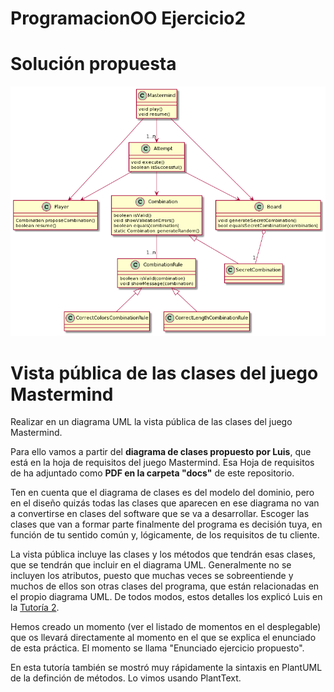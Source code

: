 # ProgramacionOO Ejercicio2

# Solución propuesta

![](mastermind2.png)


# Vista pública de las clases del juego Mastermind

Realizar en un diagrama UML la vista pública de las clases del juego Mastermind.

Para ello vamos a partir del **diagrama de clases propuesto por Luis**, que está en la hoja de requisitos del juego Mastermind. Esa Hoja de requisitos de ha adjuntado como **PDF en la carpeta "docs"** de este repositorio.

Ten en cuenta que el diagrama de clases es del modelo del dominio, pero en el diseño quizás todas las clases que aparecen en ese diagrama no van a convertirse en clases del software que se va a desarrollar. Escoger las clases que van a formar parte finalmente del programa es decisión tuya, en función de tu sentido común y, lógicamente, de los requisitos de tu cliente.

La vista pública incluye las clases y los métodos que tendrán esas clases, que se tendrán que incluir en el diagrama UML. Generalmente no se incluyen los atributos, puesto que muchas veces se sobreentiende y muchos de ellos son otras clases del programa, que están relacionadas en el propio diagrama UML. De todos modos, estos detalles los explicó Luis en la [Tutoría 2](https://escuela.it/cursos/programacion-orientada-a-objetos/clase/tutoria-vista-publica). 

Hemos creado un momento (ver el listado de momentos en el desplegable) que os llevará directamente al momento en el que se explica el enunciado de esta práctica. El momento se llama "Enunciado ejercicio propuesto". 

En esta tutoría también se mostró muy rápidamente la sintaxis en PlantUML de la definción de métodos. Lo vimos usando PlantText.
